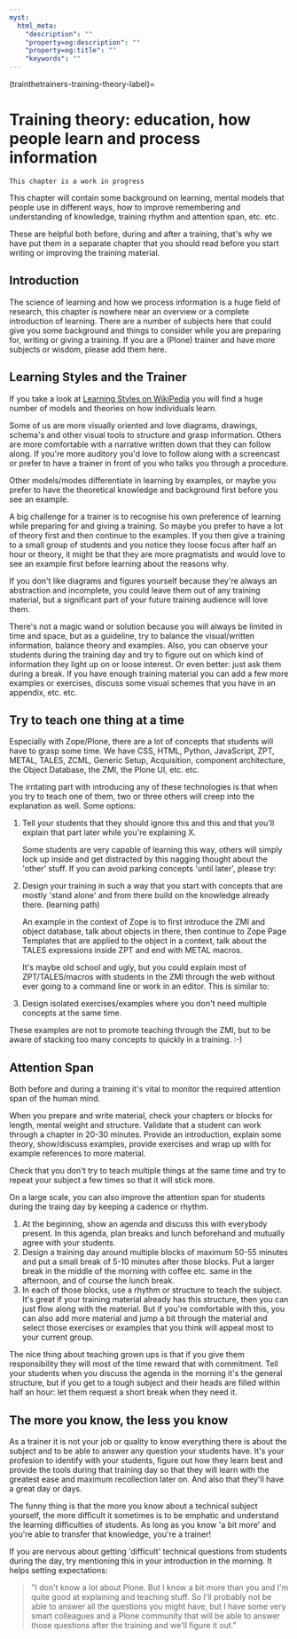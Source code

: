 ```yaml
---
myst:
  html_meta:
    "description": ""
    "property=og:description": ""
    "property=og:title": ""
    "keywords": ""
---
```


(trainthetrainers-training-theory-label)=

# Training theory: education, how people learn and process information

```{warning}
This chapter is a work in progress
```

This chapter will contain some background on learning, mental models that people use in different ways, how to improve remembering and understanding of knowledge, training rhythm and attention span, etc. etc.

These are helpful both before, during and after a training, that's why we have put them in a separate chapter that you should read before you start writing or improving the training material.

## Introduction

The science of learning and how we process information is a huge field of research, this chapter is nowhere near an overview or a complete introduction of learning. There are a number of subjects here that could give you some background and things to consider while you are preparing for, writing or giving a training. If you are a (Plone) trainer and have more subjects or wisdom, please add them here.

## Learning Styles and the Trainer

If you take a look at [Learning Styles on WikiPedia](https://en.wikipedia.org/wiki/Learning_styles) you will find a huge number of models and theories on how individuals learn.

Some of us are more visually oriented and love diagrams, drawings, schema's and other visual tools to structure and grasp information. Others are more comfortable with a narrative written down that they can follow along. If you're more auditory you'd love to follow along with a screencast or prefer to have a trainer in front of you who talks you through a procedure.

Other models/modes differentiate in learning by examples, or maybe you prefer to have the theoretical knowledge and background first before you see an example.

A big challenge for a trainer is to recognise his own preference of learning while preparing for and giving a training. So maybe you prefer to have a lot of theory first and then continue to the examples. If you then give a training to
a small group of students and you notice they loose focus after half an hour or theory, it might be that they are more pragmatists and would love to see an example first before learning about the reasons why.

If you don't like diagrams and figures yourself because they're always an abstraction and incomplete, you could leave them out of any training material, but a significant part of your future training audience will love them.

There's not a magic wand or solution because you will always be limited in time and space, but as a guideline, try to balance the visual/written information, balance theory and examples. Also, you can observe your students during the training day and try to figure out on which kind of information they light up on or loose interest. Or even better: just ask them during a break. If you have enough training material you can add a few more examples or exercises, discuss some visual schemes that you have in an appendix, etc. etc.

## Try to teach one thing at a time

Especially with Zope/Plone, there are a lot of concepts that students will have to grasp some time. We have CSS, HTML, Python, JavaScript, ZPT, METAL, TALES, ZCML, Generic Setup, Acquisition, component architecture, the Object Database, the ZMI, the Plone UI, etc. etc.

The irritating part with introducing any of these technologies is that when you try to teach one of them, two or three others will creep into the explanation as well. Some options:

1. Tell your students that they should ignore this and this and that you'll
   explain that part later while you're explaining X.

   Some students are very capable of learning this way, others will simply
   lock up inside and get distracted by this nagging thought about the 'other'
   stuff. If you can avoid parking concepts 'until later', please try:

2. Design your training in such a way that you start with concepts that
   are mostly 'stand alone' and from there build on the knowledge already
   there. (learning path)

   An example in the context of Zope is to first introduce the ZMI and object
   database, talk about objects in there, then continue to Zope Page Templates
   that are applied to the object in a context, talk about the TALES
   expressions inside ZPT and end with METAL macros.

   It's maybe old school and ugly, but you could explain most of
   ZPT/TALES/macros with students in the ZMI through the web without ever going
   to a command line or work in an editor. This is similar to:

3. Design isolated exercises/examples where you don't need multiple concepts
   at the same time.

These examples are not to promote teaching through the ZMI, but to be aware of stacking too many concepts to quickly in a training. :-)

## Attention Span

Both before and during a training it's vital to monitor the required attention span of the human mind.

When you prepare and write material, check your chapters or blocks for length, mental weight and structure.  Validate that a student can work through a chapter in 20-30 minutes. Provide an introduction, explain some theory, show/discuss examples, provide exercises and wrap up with for example references to more material.

Check that you don't try to teach multiple things at the same time and try to repeat your subject a few times so that it will stick more.

On a large scale, you can also improve the attention span for students during the traing day by keeping a cadence or rhythm.

1. At the beginning, show an agenda and discuss this with everybody present. In this agenda, plan breaks and lunch beforehand and mutually agree with your students.
2. Design a training day around multiple blocks of maximum 50-55 minutes and put a small break of 5-10 minutes after those blocks. Put a larger break in the middle of the morning with coffee etc. same in the afternoon, and of course the lunch break.
3. In each of those blocks, use a rhythm or structure to teach the subject. It's great if your training material already has this structure, then you can just flow along with the material. But if you're comfortable with this, you can also add more material and jump a bit through the material and select those exercises or examples that you think will appeal most to your current group.

The nice thing about teaching grown ups is that if you give them responsibility they will most of the time reward that with commitment. Tell your students when you discuss the agenda in the morning it's the general structure, but if you get to a tough subject and their heads are filled within half an hour: let them request a short break when they need it.

## The more you know, the less you know

As a trainer it is not your job or quality to know everything there is about the subject and to be able to answer any question your students have. It's your profesion to identify with your students, figure out how they learn best and provide the tools during that training day so that they will learn with the greatest ease and maximum recollection later on. And also that they'll have a great day or days.

The funny thing is that the more you know about a technical subject yourself, the more difficult it sometimes is to be emphatic and understand the learning difficulties of students. As long as you know 'a bit more' and you're able to transfer that knowledge, you're a trainer!

If you are nervous about getting 'difficult' technical questions from students during the day, try mentioning this in your introduction in the morning. It helps setting expectations:

> "I don't know a lot about Plone. But I know a bit more than you and I'm
> quite good at explaining and teaching stuff. So I'll probably not be able
> to answer all the questions you might have, but I have some very smart
> colleagues and a Plone community that will be able to answer those
> questions after the training and we'll figure it out."
